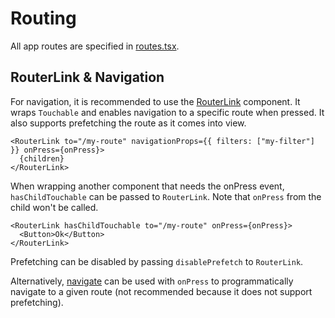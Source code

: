 # Routing

All app routes are specified in [routes.tsx].

## RouterLink & Navigation

For navigation, it is recommended to use the [RouterLink] component. It wraps `Touchable` and enables navigation to a specific route when pressed. It also supports prefetching the route as it comes into view.

```tsx
<RouterLink to="/my-route" navigationProps={{ filters: ["my-filter"] }} onPress={onPress}>
  {children}
</RouterLink>
```

When wrapping another component that needs the onPress event, `hasChildTouchable` can be passed to `RouterLink`. Note that `onPress` from the child won't be called.

```tsx
<RouterLink hasChildTouchable to="/my-route" onPress={onPress}>
  <Button>Ok</Button>
</RouterLink>
```

Prefetching can be disabled by passing `disablePrefetch` to `RouterLink`.

Alternatively, [navigate] can be used with `onPress` to programmatically navigate to a given route (not recommended because it does not support prefetching).

[routes.tsx]: /src/app/Navigation/routes.tsx
[RouterLink]: /src/app/system/navigation/RouterLink.tsx
[RouterButton]: /src/app/system/navigation/RouterButton.tsx
[navigate]: /src/app/system/navigation/navigate.ts

